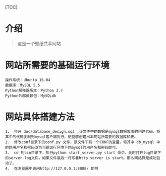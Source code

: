 
[TOC]

# 介绍
> 这是一个壁纸共享网站

# 网站所需要的基础运行环境
    操作系统：Ubuntu 16.04
    数据库：MySQL 5.5
    Python解释器版本：Python 2.7
    Python外部依赖包：MySQLdb

# 网站具体搭建方法
    1.  打开 doc/database_design.sql ,该文件中的数据是mysql数据库表的创建代码，将其中的代码复制到mysql客户端执行，便能够创建出本网站所需要的数据库和表。
    2.  修改conf目录下的conf.py 文件，该文件下有一个CONF的变量，将其中 db_mysql 中的的用户名和密码改为当前运行环境下的mysql的用户名和密码即可。
    3.  cd 到bin目录下，执行python start_server.py start 命令。此时打开log目录下的server.log文件，如果文件最后一行写着http server is start。那么网站算是成功启动了。
    4.  在浏览器中访问http://127.0.0.1:8888/ 即可
